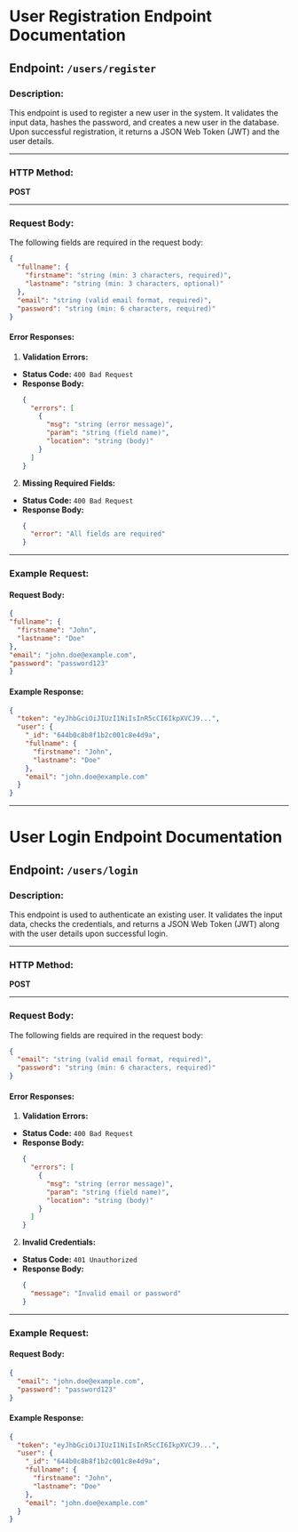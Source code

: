 
# User Registration Endpoint Documentation

## Endpoint: `/users/register`

### Description:
This endpoint is used to register a new user in the system. It validates the input data, hashes the password, and creates a new user in the database. Upon successful registration, it returns a JSON Web Token (JWT) and the user details.

---

### HTTP Method:
**POST**

---

### Request Body:
The following fields are required in the request body:

```json
{
  "fullname": {
    "firstname": "string (min: 3 characters, required)",
    "lastname": "string (min: 3 characters, optional)"
  },
  "email": "string (valid email format, required)",
  "password": "string (min: 6 characters, required)"
}
```

#### Error Responses:
1. **Validation Errors:**
 - **Status Code:** `400 Bad Request`
 - **Response Body:**
   ```json
   {
     "errors": [
       {
         "msg": "string (error message)",
         "param": "string (field name)",
         "location": "string (body)"
       }
     ]
   }
   ```

2. **Missing Required Fields:**
 - **Status Code:** `400 Bad Request`
 - **Response Body:**
   ```json
   {
     "error": "All fields are required"
   }
   ```

---

### Example Request:

#### Request Body:
```json
{
"fullname": {
  "firstname": "John",
  "lastname": "Doe"
},
"email": "john.doe@example.com",
"password": "password123"
}
```

#### Example Response:
```json
{
  "token": "eyJhbGciOiJIUzI1NiIsInR5cCI6IkpXVCJ9...",
  "user": {
    "_id": "644b0c8b8f1b2c001c8e4d9a",
    "fullname": {
      "firstname": "John",
      "lastname": "Doe"
    },
    "email": "john.doe@example.com"
  }
}
```

---

# User Login Endpoint Documentation

## Endpoint: `/users/login`

### Description:
This endpoint is used to authenticate an existing user. It validates the input data, checks the credentials, and returns a JSON Web Token (JWT) along with the user details upon successful login.

---

### HTTP Method:
**POST**

---

### Request Body:
The following fields are required in the request body:

```json
{
  "email": "string (valid email format, required)",
  "password": "string (min: 6 characters, required)"
}
```

#### Error Responses:
1. **Validation Errors:**
 - **Status Code:** `400 Bad Request`
 - **Response Body:**
   ```json
   {
     "errors": [
       {
         "msg": "string (error message)",
         "param": "string (field name)",
         "location": "string (body)"
       }
     ]
   }
   ```

2. **Invalid Credentials:**
 - **Status Code:** `401 Unauthorized`
 - **Response Body:**
   ```json
   {
     "message": "Invalid email or password"
   }
   ```

---

### Example Request:

#### Request Body:
```json
{
  "email": "john.doe@example.com",
  "password": "password123"
}
```

#### Example Response:
```json
{
  "token": "eyJhbGciOiJIUzI1NiIsInR5cCI6IkpXVCJ9...",
  "user": {
    "_id": "644b0c8b8f1b2c001c8e4d9a",
    "fullname": {
      "firstname": "John",
      "lastname": "Doe"
    },
    "email": "john.doe@example.com"
  }
}
```